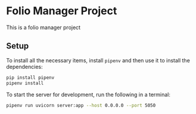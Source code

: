 # Folio Manager Project

This is a folio manager project

## Setup

To install all the necessary items, install `pipenv` and then use it to install the dependencies:

```bash
pip install pipenv
pipenv install
```

To start the server for development, run the following in a terminal:

```bash
pipenv run uvicorn server:app --host 0.0.0.0 --port 5050
```
